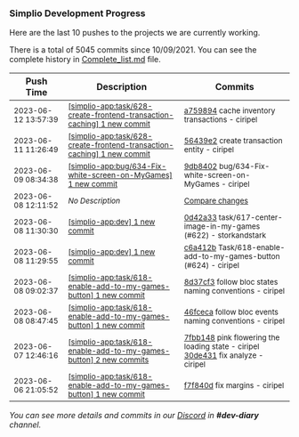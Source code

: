 
### Simplio Development Progress

Here are the last 10 pushes to the projects we are currently working.

There is a total of 5045 commits since 10/09/2021. You can see the complete history in
 [Complete_list.md](Complete_list.md) file.

| Push Time | Description | Commits |
| --- | --- | --- |
| <sub>2023-06-12 13:57:39</sub> | <sub>[[simplio-app:task/628\-create\-frontend\-transaction\-caching] 1 new commit](https://github.com/SimplioOfficial/simplio-app/commit/a759894f6e91f13c81eacc10728b8c3a9cd409ac)</sub> | <sub>[a759894](https://github.com/SimplioOfficial/simplio-app/commit/a759894f6e91f13c81eacc10728b8c3a9cd409ac) cache inventory transactions - ciripel</sub> |
| <sub>2023-06-11 11:26:49</sub> | <sub>[[simplio-app:task/628\-create\-frontend\-transaction\-caching] 1 new commit](https://github.com/SimplioOfficial/simplio-app/commit/56439e228407f6085dce33cce2568760a6867ade)</sub> | <sub>[56439e2](https://github.com/SimplioOfficial/simplio-app/commit/56439e228407f6085dce33cce2568760a6867ade) create transaction entity - ciripel</sub> |
| <sub>2023-06-09 08:34:38</sub> | <sub>[[simplio-app:bug/634\-Fix\-white\-screen\-on\-MyGames] 1 new commit](https://github.com/SimplioOfficial/simplio-app/commit/9db840222cdff11691599adf239a407f84e0229a)</sub> | <sub>[9db8402](https://github.com/SimplioOfficial/simplio-app/commit/9db840222cdff11691599adf239a407f84e0229a) bug/634-Fix-white-screen-on-MyGames - ciripel</sub> |
| <sub>2023-06-08 12:11:52</sub> | <sub>_No Description_</sub> | <sub>[Compare changes](https://github.com/SimplioOfficial/simplio-app/compare/0d42a33134fe...f917445cc0f2)</sub> |
| <sub>2023-06-08 11:30:30</sub> | <sub>[[simplio-app:dev] 1 new commit](https://github.com/SimplioOfficial/simplio-app/commit/0d42a33134fee073b94f0751544c099cc097968b)</sub> | <sub>[0d42a33](https://github.com/SimplioOfficial/simplio-app/commit/0d42a33134fee073b94f0751544c099cc097968b) task/617-center-image-in-my-games (#622) - storkandstark</sub> |
| <sub>2023-06-08 11:29:55</sub> | <sub>[[simplio-app:dev] 1 new commit](https://github.com/SimplioOfficial/simplio-app/commit/c6a412beb252712c776aa2afbcdbf990c6e55c45)</sub> | <sub>[c6a412b](https://github.com/SimplioOfficial/simplio-app/commit/c6a412beb252712c776aa2afbcdbf990c6e55c45) Task/618-enable-add-to-my-games-button (#624) - ciripel</sub> |
| <sub>2023-06-08 09:02:37</sub> | <sub>[[simplio-app:task/618\-enable\-add\-to\-my\-games\-button] 1 new commit](https://github.com/SimplioOfficial/simplio-app/commit/8d37cf32fac101c7c9042f55c422ad574c456d14)</sub> | <sub>[8d37cf3](https://github.com/SimplioOfficial/simplio-app/commit/8d37cf32fac101c7c9042f55c422ad574c456d14) follow bloc states naming conventions - ciripel</sub> |
| <sub>2023-06-08 08:47:45</sub> | <sub>[[simplio-app:task/618\-enable\-add\-to\-my\-games\-button] 1 new commit](https://github.com/SimplioOfficial/simplio-app/commit/46fceca859ebcea35c66b1cde1c24b39bdf84050)</sub> | <sub>[46fceca](https://github.com/SimplioOfficial/simplio-app/commit/46fceca859ebcea35c66b1cde1c24b39bdf84050) follow bloc events naming conventions - ciripel</sub> |
| <sub>2023-06-07 12:46:16</sub> | <sub>[[simplio-app:task/618\-enable\-add\-to\-my\-games\-button] 2 new commits](https://github.com/SimplioOfficial/simplio-app/compare/f7f840d91658...30de4311ce5e)</sub> | <sub>[7fbb148](https://github.com/SimplioOfficial/simplio-app/commit/7fbb148adfaf0fd75463abfe50719029d26d33fa) pink flowering the loading state - ciripel<br>[30de431](https://github.com/SimplioOfficial/simplio-app/commit/30de4311ce5e5346c0c28d95ea91d145e192eda1) fix analyze - ciripel</sub> |
| <sub>2023-06-06 21:05:52</sub> | <sub>[[simplio-app:task/618\-enable\-add\-to\-my\-games\-button] 1 new commit](https://github.com/SimplioOfficial/simplio-app/commit/f7f840d91658cdc82d7ebb19e269fbafd4390281)</sub> | <sub>[f7f840d](https://github.com/SimplioOfficial/simplio-app/commit/f7f840d91658cdc82d7ebb19e269fbafd4390281) fix margins - ciripel</sub> |

_You can see more details and commits in our [Discord](https://discord.gg/aKhjuwZmdP) in **#dev-diary** channel._

